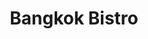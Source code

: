 ---
layout: place
title: "Bangkok Bistro"
permalink: /ohio/cincinnati/bangkok-bistro.html
stateAbbr: OH
stateName: Ohio
cityName: Cincinnati
seo:
  name: "Bangkok Bistro"
  type: Restaurant
  links: http://www.bkkhydepark.com/
description: "Casual eatery fixing up hearty noodle, sushi, tempura & curry dishes for dine-in or takeout. Looking for sushi in Cincinnati, Ohio? Check out Bangkok Bistro ..."
place_id: ChIJ5WliN5-tQYgRtVOSoPjh5pE
photos:
  - name: >-
      places/ChIJ5WliN5-tQYgRtVOSoPjh5pE/photos/AeeoHcIT7MogFdAmmaiLDWJvGkJGdkffo2qGcVzDieovCu4lNNGT21XwJQciiWFzEkjVcrpt-mRNwo1T6HgTAcrAuHl14p_Okk4ONSfz7QO1E4DW59OKOAOlWGjnB7zMLCW3N48CTS1n3gTrVFCEWkb44WcVe6yZAZakYbn8eYfcyHs_hT5x2zTz7D7JMobNPkZFhZuC2WNwd4jekYClTQf0cSqLYT8_P79Uh1MYm-MQB6RN0IFF8JlIexSUvj3PtzksOS579Mobf75d0sFb-4nL7KGLPuWfjolDGrGSbZfhUDkh6ANvKYSpUsxAgu0-xTJD3rX6qj9vfhByGRYm2E6h08x9-buoqd9ZrUvkez88wGiO_GLjqHqUcZgxogDpucbkCAv1IJGdc30dmvAbDabdUBp8BYIBv_o0_wONplvVNicI01TY
    widthPx: 4032
    heightPx: 3024
    authorAttributions:
      - displayName: Amit Misra
        uri: https://maps.google.com/maps/contrib/112289534375510681067
        photoUri: >-
          https://lh3.googleusercontent.com/a/ACg8ocJJJ9KlDdTnSUKei-ewGb6Lps3fFA6msrvalS1loOmhMjoXAt9m=s100-p-k-no-mo
    flagContentUri: >-
      https://www.google.com/local/imagery/report/?cb_client=maps_api_places.places_api&image_key=!1e10!2sCIHM0ogKEICAgIC2irmYswE&hl=en-US
    googleMapsUri: >-
      https://www.google.com/maps/place//data=!3m4!1e2!3m2!1sCIHM0ogKEICAgIC2irmYswE!2e10!4m2!3m1!1s0x8841ad9f376269e5:0x91e6e1f8a09253b5
  - name: >-
      places/ChIJ5WliN5-tQYgRtVOSoPjh5pE/photos/AeeoHcJ8qNNVM11fnepR8TKtmxnRGJLpzzax-4StiPIkWmA4F9fohJg3ID1OXod6vgt0WXJNQg_mhyXuqeUxP0pcKtGtip3PxDxJWlzjS6-u-k-A_aeIF3GOQTIM19xVc27U2SKxGRgCK1gCucGR49OhUH8znGT8q7URYGVyvKGOmS3qzHGAZjsgZpeQQZDj0N4R6ynbrle5whfr38j8f6bdXUm_cWObmQaEYPrH3_CEzuhipS0itnRbPNvDTE_eOy1-PlaBJzTeraM7JO9cSrBgt8iqAj-wME3-zRQ6M7nuB8emFPXZXr2-6OXXSyE2POn7am7B825q7xb_83z3iNUizlZ0ygcp_B0vkHY1CmprJt7tIlKGm_rbLPtRW5NbcTdcT4L2e8SSY-h407ziye7QfnSw90Qz-a9O8QxIkTUoFFVOjS0t
    widthPx: 4000
    heightPx: 3000
    authorAttributions:
      - displayName: Hanbum Kim
        uri: https://maps.google.com/maps/contrib/113837369281102866555
        photoUri: >-
          https://lh3.googleusercontent.com/a-/ALV-UjWUeoT2nOzMiWlq2Xm_PrVPshjm53Q8GBwrkglKRQAb2aR0V4ycVw=s100-p-k-no-mo
    flagContentUri: >-
      https://www.google.com/local/imagery/report/?cb_client=maps_api_places.places_api&image_key=!1e10!2sCIHM0ogKEICAgICLh_ykmwE&hl=en-US
    googleMapsUri: >-
      https://www.google.com/maps/place//data=!3m4!1e2!3m2!1sCIHM0ogKEICAgICLh_ykmwE!2e10!4m2!3m1!1s0x8841ad9f376269e5:0x91e6e1f8a09253b5
  - name: >-
      places/ChIJ5WliN5-tQYgRtVOSoPjh5pE/photos/AeeoHcJiBGbvlS81sAOqxcswfVJVNsqe9mjvRQEGsUT6u2QQZP_Hf15xv4CAmTRLy5oLIwZGCYGYhzvOB3cGZeEm2kztTJIuGMbvYWKZLFcGlKcsUCyDIJKSmyf2p45bNc31R34nZAVbpRwymYVo-xZSAChnozUYc5bM1AvHljDLmQk6fIvFxZbzG4wgTB0XUIE--QnECPFZz68tGKq1PLCz9Zsg2_XWsNbmu-jmR2spAaFYjl8GAh8jhp44HgBGPNWpOcJh4k-LWcCtthNCai8N24HmfPbsYJ1rOiyLIosdoEhDGz03d7DGyAGoRFPPpwXFZnK_Z5yEviYRlSHBrJ4VIBZ3uocshId2oKhAaYSgfqPbOCkQ1MPrDoprDHSuutj2Pg3DbN92m_jneak6vHI_fuAQDnQyh4Jf1bIdQRuO0y3F_WYW
    widthPx: 2048
    heightPx: 1152
    authorAttributions:
      - displayName: Benjamin King
        uri: https://maps.google.com/maps/contrib/115145706152803179815
        photoUri: >-
          https://lh3.googleusercontent.com/a-/ALV-UjXvfQ4dBs4CH16fy8EJxhJzjiVQRZ8Ww88g6dqDwtpAuLRKsaOm2Q=s100-p-k-no-mo
    flagContentUri: >-
      https://www.google.com/local/imagery/report/?cb_client=maps_api_places.places_api&image_key=!1e10!2sCIHM0ogKEICAgIDGlYmKvQE&hl=en-US
    googleMapsUri: >-
      https://www.google.com/maps/place//data=!3m4!1e2!3m2!1sCIHM0ogKEICAgIDGlYmKvQE!2e10!4m2!3m1!1s0x8841ad9f376269e5:0x91e6e1f8a09253b5
  - name: >-
      places/ChIJ5WliN5-tQYgRtVOSoPjh5pE/photos/AeeoHcLSzxxtqq-fLY5ZbOSMnzZL1rZh4WQduAedCeMDC25i0wh6lddntf_sFZMxbngE2xoJDoa-FQr3ssobc-jjcIu3FRwFBCjSTKchlJMFmG6R0Y00ur7FE0U2ekilps0H-d6cEtmQu-9-8Rxy_CruQpY1FJNL59XXRQteNqt1TU_jD8HVjh_Ut5ninkU-P5MZ1ACWVMg11358vgS4vZjEJv1gpRPpduZYl8mdhrBsm8eJjI_fcp7UBs3HdGW0iSY45HGroR-q91ubirKETHMRWmb6hWLyxYvn0jpR4tBFUjyDnebhKY1h23yG2Ds87b6LC41nCW75SaqLVinB4Me3_VVRy-nix_FD5lx6Cd_yft8R7jyotJzyk7_DsYRl2_rLyZobC1oMw9WYYEDFSeWvrjnuW7W9kkMEbEe8ZlEtPFDrGh0
    widthPx: 4800
    heightPx: 3600
    authorAttributions:
      - displayName: Nina513
        uri: https://maps.google.com/maps/contrib/117715426530696063658
        photoUri: >-
          https://lh3.googleusercontent.com/a-/ALV-UjXL8EpFTh0BcBecSC9Fi9v4LXfDSsuOiLOBo8O7JrSFvlwHAe5C=s100-p-k-no-mo
    flagContentUri: >-
      https://www.google.com/local/imagery/report/?cb_client=maps_api_places.places_api&image_key=!1e10!2sCIHM0ogKEICAgICf3JTykwE&hl=en-US
    googleMapsUri: >-
      https://www.google.com/maps/place//data=!3m4!1e2!3m2!1sCIHM0ogKEICAgICf3JTykwE!2e10!4m2!3m1!1s0x8841ad9f376269e5:0x91e6e1f8a09253b5
  - name: >-
      places/ChIJ5WliN5-tQYgRtVOSoPjh5pE/photos/AeeoHcIvKQNS7UQA8Rd5H6_ijioo4EqbL8iWcmleDBo_UZa2eDwCiiG4pd-RbeJaZzCmniFLI-h2un-kBSlsRK_MF1tjhSMUAUUvpoycQgKj2zpnYAcjY3TxR8znhw9O-CPd26dkxh5tpV3_TPfdERpRYhLM9OkQAYpE6fmEaE8qBptZ-78XJqYCWIfJM6ALtDWLTozcudflOyORrsWvCi-7Jnm4W5RFLUpUEKyWGUTW5T8i5pFM5QtklsDk917VLQf7FPYce-ofGzonAZ5N683OVAF6HrJj2zd_Wa5BIifAasf6kifAhDFiUayjJnDAfY-n1JwbCkg7xO0lm0_ecpZNnl1l7tVQKdoE5jtH2dTShoNP69iWNyjc3QH-BcQlNZivzxHZLqy_fffcz6cNkIIQgwXUZ4zu90ukDR-guZgYDY9ajUEs
    widthPx: 4032
    heightPx: 3024
    authorAttributions:
      - displayName: Andrew Thompson
        uri: https://maps.google.com/maps/contrib/109352671651861603332
        photoUri: >-
          https://lh3.googleusercontent.com/a-/ALV-UjVcwlfZgRUa-XgavV-8ulHLciwoRce3kdSp9iFqgXUdJmC6qUQP4A=s100-p-k-no-mo
    flagContentUri: >-
      https://www.google.com/local/imagery/report/?cb_client=maps_api_places.places_api&image_key=!1e10!2sCIHM0ogKEICAgIDW1ouilAE&hl=en-US
    googleMapsUri: >-
      https://www.google.com/maps/place//data=!3m4!1e2!3m2!1sCIHM0ogKEICAgIDW1ouilAE!2e10!4m2!3m1!1s0x8841ad9f376269e5:0x91e6e1f8a09253b5
  - name: >-
      places/ChIJ5WliN5-tQYgRtVOSoPjh5pE/photos/AeeoHcKWhEJqRwaNEfwBToaL_np60w4dwJyV5zu7mwooB9YIM3ykwboZaMcAAANWc_Rz3dph8dzaEaZAUfaRUiR2Zt5vrPkBUCCubbCeuuse1IL9N8rsyK4k26ufWjujbVScsCha17sxwkOTdwYs8HwSHaXJwxEM_PTLAin5SXh1JVQHDT5kE83z1uGYRgtZzEitJdHL5GnsYZ2AiD2xF-beYhkWHyArDyNWm0eHVnhxxQnwTxVPe4Q-b4cDZMmJJQnz0DJRpJ8ZOJd2JXB8ZVLfuIudvWk0QKXx8-s4ztni94HOBiKI49f-SsrUsKYyrRE6v41zcDy5B9o8jgS8VdZofh6iJCT4ggz9b9_h-5NjGwiZJj4wHK2MYyose8_9IT8X6jWIJnIQLVqJicZW6PWtEC9UCt2uBDlkSAcYH1Je52YXn7Vp
    widthPx: 4080
    heightPx: 3072
    authorAttributions:
      - displayName: Vijay Chettiar
        uri: https://maps.google.com/maps/contrib/114395895636056911550
        photoUri: >-
          https://lh3.googleusercontent.com/a-/ALV-UjUrD1xIfuBIcbUOaoX3UwOh1xbkgcpvXsUUwplC6MQu0I-80hQd=s100-p-k-no-mo
    flagContentUri: >-
      https://www.google.com/local/imagery/report/?cb_client=maps_api_places.places_api&image_key=!1e10!2sCIHM0ogKEICAgICvqtyxtQE&hl=en-US
    googleMapsUri: >-
      https://www.google.com/maps/place//data=!3m4!1e2!3m2!1sCIHM0ogKEICAgICvqtyxtQE!2e10!4m2!3m1!1s0x8841ad9f376269e5:0x91e6e1f8a09253b5
  - name: >-
      places/ChIJ5WliN5-tQYgRtVOSoPjh5pE/photos/AeeoHcIFJ6qs3K5h614RrRsUyQ6nQ-XGDKUp8JcujGuzu7beRW57Fy-IffFlUplIAFtJ6maT4fC2LSkljBJqZ68S22rhN4VjMdm9WNffkGYvWs6OU9MWmVfAA7Nxobn192A0Vbes48VEfQAM0Nvyoljk5felge4ehNoi8yknQHBqL-ZgcxSy20t4TOlYSs1-1gpyFdJSY8xM43pW7ytvRW4cgGyv4OIlbPqTUtqaRaS3Tvpg62VPutRo1sGghT4AwE2U3UdFSVmXet3Wk4TciE3iryQPvI_wof9-jdy4xFG2QxLfQsYZYKTclJkTSgBdDTou0_u0gHhyZmPmMn1VT_Y2uePzlI_poVaslhsoVMWUycLlm-omkYhOpv54_ctAW71t5AChmPkKf8KYvpGoUp-mlfcRstijjOhzkyGT8d5y2bzAkbM
    widthPx: 4032
    heightPx: 3024
    authorAttributions:
      - displayName: Benjapol Piyawanichpong
        uri: https://maps.google.com/maps/contrib/112029714240132197522
        photoUri: >-
          https://lh3.googleusercontent.com/a-/ALV-UjUHwdJHpmqg5grkVSjHKdZC-c3WBznWXeEo0Xb50nUc0B84lO7H=s100-p-k-no-mo
    flagContentUri: >-
      https://www.google.com/local/imagery/report/?cb_client=maps_api_places.places_api&image_key=!1e10!2sCIHM0ogKEICAgICU3--khAE&hl=en-US
    googleMapsUri: >-
      https://www.google.com/maps/place//data=!3m4!1e2!3m2!1sCIHM0ogKEICAgICU3--khAE!2e10!4m2!3m1!1s0x8841ad9f376269e5:0x91e6e1f8a09253b5
  - name: >-
      places/ChIJ5WliN5-tQYgRtVOSoPjh5pE/photos/AeeoHcLp4caZXuhujA3RbTY0WJybN_RVd_AVaoJJ29FFtkfVbvmjoOmxM63ld4wCt131IePUVz2jdxhg378S61YGzsz3WyVQLonnQGkSK2PupiDAQnkzl5-6PlOGkWSQlQQhpgg1y0-De_jtZclbuX7QlMs0ontFLibm-AUSz0sv65S2lOPIf_jt91J6wVB1OLGc-433ilpmJ1LTKIOo-zkOKmSnG9YukknHWGmC3mlf7O4BAjjQ1br365Xj0vJMePAzVQdhJr99g4WsAsCwo--zDtfdMNQ7BnWgmi4xsf3UN6g_ob11gBHZGx4_7ofqAqI6yePh2sPTEYHXU5TSQv8k6-yRZS-GePHLR7UQOcfoB-H_Gx3qauRJPPC66txe1R9mrjdNQSxbKX0e7-DK1EFhnVB4jV49yyauVyfIVMgsiytlZsG7
    widthPx: 2990
    heightPx: 1804
    authorAttributions:
      - displayName: Beau
        uri: https://maps.google.com/maps/contrib/106352356834828418235
        photoUri: >-
          https://lh3.googleusercontent.com/a-/ALV-UjX5fjQSYmBOHulC_faakjGl3fDkS-QI7Y_hKgPT6URZoJvWdl5Gxw=s100-p-k-no-mo
    flagContentUri: >-
      https://www.google.com/local/imagery/report/?cb_client=maps_api_places.places_api&image_key=!1e10!2sCIHM0ogKEICAgICBuc_eugE&hl=en-US
    googleMapsUri: >-
      https://www.google.com/maps/place//data=!3m4!1e2!3m2!1sCIHM0ogKEICAgICBuc_eugE!2e10!4m2!3m1!1s0x8841ad9f376269e5:0x91e6e1f8a09253b5
  - name: >-
      places/ChIJ5WliN5-tQYgRtVOSoPjh5pE/photos/AeeoHcII6Aeq8PxPCpxhGriCvcRYOnWut42H8Nra24fdgb5CROvAKlCQHoD5W2GG4K9vlJqO-5R1pIYwhKVBLlNkuddvhhiKVJrPX_PmY8qc6rnRr2ffL6siTH_yfoB8iNS9MpJt--dgjnmVLNjph6nMSj9yza87gxiMSvsF4ipZGfY-YOAtAwVXWOmSELd6nNWLzyeFpd5o--DETL_pbOWlciRzoQUuIW8KOm4sr0Z60W7DiL7It5LtnKLQFoB_BH9FF_RlNgHa4JZRPjovTOyaQ1UIL201Fs0hzFEfBO-wD0yet2fCQt0kZnAT53Nr-XjSTqI2CG82_skaum1zQlo9ow3IBJmEX9uyMZ7RhjKuCMicFlMwdqDBo4I0v66vJ7rwxDi0OgUpxhhDsHbVS4ZpUwf8d64EEbV8pvRDRIjp_sLVbv0
    widthPx: 4608
    heightPx: 3456
    authorAttributions:
      - displayName: Benjapol Piyawanichpong
        uri: https://maps.google.com/maps/contrib/112029714240132197522
        photoUri: >-
          https://lh3.googleusercontent.com/a-/ALV-UjUHwdJHpmqg5grkVSjHKdZC-c3WBznWXeEo0Xb50nUc0B84lO7H=s100-p-k-no-mo
    flagContentUri: >-
      https://www.google.com/local/imagery/report/?cb_client=maps_api_places.places_api&image_key=!1e10!2sCIHM0ogKEICAgICU3--q_gE&hl=en-US
    googleMapsUri: >-
      https://www.google.com/maps/place//data=!3m4!1e2!3m2!1sCIHM0ogKEICAgICU3--q_gE!2e10!4m2!3m1!1s0x8841ad9f376269e5:0x91e6e1f8a09253b5
  - name: >-
      places/ChIJ5WliN5-tQYgRtVOSoPjh5pE/photos/AeeoHcJUBbZK_vxyQ0PS2OXR6BKfrJk1Hm3Ecp6uYqUFp1wvJ1eZjcVRY_-IbrttKi7gEfqO7F2eiLeOq1zJ8Amh3upb3I3sAyMfGO53eK4Glzo-6WdKhvoiLsYcjvHRLDdOSDn7-HcXD1BMNWHnzE6zvk43alLp3mUeCW0TOhtliSXDY8HN12QhZE6tiY7eofnYtE53ArthiRpOlp7L0s-eVWnRDbrxhtG4_D5GQ5Dv7BewJ6covQBVMb3wuZZm06AD3lbFkTuAAFRLsbYc21Y5aSMRKs2MdktCHnNm5-CyCWJAWPHvKE2KEEVwCwb1fddRJKmmreityM_g4Hep92T7wlDKdFXXTLEG6BZatoEMrWdGN_8NQzxS1glF-iPzQoVt1ypMtIPeLNtiQA4EjFnALghDw2wlgS1CM5aORVbqk58asg
    widthPx: 2160
    heightPx: 3840
    authorAttributions:
      - displayName: Brian Martin
        uri: https://maps.google.com/maps/contrib/113477974229983455849
        photoUri: >-
          https://lh3.googleusercontent.com/a-/ALV-UjVzKuek3Ailfe6HMSXC_L0sZJjwXEvEnOrwoapKBJKwmWpYzn4=s100-p-k-no-mo
    flagContentUri: >-
      https://www.google.com/local/imagery/report/?cb_client=maps_api_places.places_api&image_key=!1e10!2sCIHM0ogKEICAgIDE1eyyIA&hl=en-US
    googleMapsUri: >-
      https://www.google.com/maps/place//data=!3m4!1e2!3m2!1sCIHM0ogKEICAgIDE1eyyIA!2e10!4m2!3m1!1s0x8841ad9f376269e5:0x91e6e1f8a09253b5
address: 3506 Erie Ave, Cincinnati, OH 45208, USA
street: 3506 Erie Ave
city: Cincinnati
state: OH
zip: '45208'
country: USA
neighborhood: Hyde Park
latitude: '39.141259'
longitude: '-84.418880'
accessibility_options:
  wheelchairAccessibleParking: true
  wheelchairAccessibleEntrance: true
  wheelchairAccessibleRestroom: true
  wheelchairAccessibleSeating: true
business_status: OPERATIONAL
name: Bangkok Bistro
google_maps_links:
  directionsUri: >-
    https://www.google.com/maps/dir//''/data=!4m7!4m6!1m1!4e2!1m2!1m1!1s0x8841ad9f376269e5:0x91e6e1f8a09253b5!3e0
  placeUri: https://maps.google.com/?cid=10513338838105084853
  writeAReviewUri: >-
    https://www.google.com/maps/place//data=!4m3!3m2!1s0x8841ad9f376269e5:0x91e6e1f8a09253b5!12e1
  reviewsUri: >-
    https://www.google.com/maps/place//data=!4m4!3m3!1s0x8841ad9f376269e5:0x91e6e1f8a09253b5!9m1!1b1
  photosUri: >-
    https://www.google.com/maps/place//data=!4m3!3m2!1s0x8841ad9f376269e5:0x91e6e1f8a09253b5!10e5
primary_type: Thai Restaurant
opening_hours:
  regular: null
  current: null
secondary_opening_hours:
  regular:
    weekdayDescriptions: null
    type: null
  current:
    weekdayDescriptions: null
    type: null
phone: (513) 871-0707
price_level: PRICE_LEVEL_MODERATE
price_range: $10 &ndash; $20
rating: '4.5'
rating_count: 314
website: http://www.bkkhydepark.com/
reviews:
  - name: >-
      places/ChIJ5WliN5-tQYgRtVOSoPjh5pE/reviews/ChZDSUhNMG9nS0VJQ0FnSURuczlYeWN3EAE
    relativePublishTimeDescription: 6 months ago
    rating: 5
    text:
      text: >-
        I absolutely loved this place. Yan was amazing she recommended good
        options. We started off with sake drink which was pretty smooth and
        nice. Then we tried sushi, spring rolls and the fried rice. Everything
        was amazing. Will definitely visit again. Had a wonderful night!
      languageCode: en
    originalText:
      text: >-
        I absolutely loved this place. Yan was amazing she recommended good
        options. We started off with sake drink which was pretty smooth and
        nice. Then we tried sushi, spring rolls and the fried rice. Everything
        was amazing. Will definitely visit again. Had a wonderful night!
      languageCode: en
    authorAttribution:
      displayName: Trishika Reddy
      uri: https://www.google.com/maps/contrib/116148315924701371747/reviews
      photoUri: >-
        https://lh3.googleusercontent.com/a-/ALV-UjUMvFOnNyJFYlswvZTkoNOdHUcSead828WhfKkflGtkRLgJ77xzTg=s128-c0x00000000-cc-rp-mo-ba5
    publishTime: '2024-10-09T20:13:25.245733Z'
    flagContentUri: >-
      https://www.google.com/local/review/rap/report?postId=ChZDSUhNMG9nS0VJQ0FnSURuczlYeWN3EAE&d=17924085&t=1
    googleMapsUri: >-
      https://www.google.com/maps/reviews/data=!4m6!14m5!1m4!2m3!1sChZDSUhNMG9nS0VJQ0FnSURuczlYeWN3EAE!2m1!1s0x8841ad9f376269e5:0x91e6e1f8a09253b5
  - name: >-
      places/ChIJ5WliN5-tQYgRtVOSoPjh5pE/reviews/ChZDSUhNMG9nS0VJQ0FnSUN2cXFMb1B3EAE
    relativePublishTimeDescription: 4 months ago
    rating: 5
    text:
      text: >-
        Several years ago when we lived closer to the Hyde Park area, we were
        regulars here. We visited today after so long and found that the food
        tasted the same like it did back then. Loved the Singapore Street
        Noodles and Drunken Noodles. The sushi was not as great as their food
        is. Highly recommend this place if you are looking for Thai food in town
      languageCode: en
    originalText:
      text: >-
        Several years ago when we lived closer to the Hyde Park area, we were
        regulars here. We visited today after so long and found that the food
        tasted the same like it did back then. Loved the Singapore Street
        Noodles and Drunken Noodles. The sushi was not as great as their food
        is. Highly recommend this place if you are looking for Thai food in town
      languageCode: en
    authorAttribution:
      displayName: Vijay Chettiar
      uri: https://www.google.com/maps/contrib/114395895636056911550/reviews
      photoUri: >-
        https://lh3.googleusercontent.com/a-/ALV-UjUrD1xIfuBIcbUOaoX3UwOh1xbkgcpvXsUUwplC6MQu0I-80hQd=s128-c0x00000000-cc-rp-mo-ba5
    publishTime: '2024-12-10T02:01:49.459114Z'
    flagContentUri: >-
      https://www.google.com/local/review/rap/report?postId=ChZDSUhNMG9nS0VJQ0FnSUN2cXFMb1B3EAE&d=17924085&t=1
    googleMapsUri: >-
      https://www.google.com/maps/reviews/data=!4m6!14m5!1m4!2m3!1sChZDSUhNMG9nS0VJQ0FnSUN2cXFMb1B3EAE!2m1!1s0x8841ad9f376269e5:0x91e6e1f8a09253b5
  - name: >-
      places/ChIJ5WliN5-tQYgRtVOSoPjh5pE/reviews/ChdDSUhNMG9nS0VJQ0FnSURRc2NfTWtRRRAB
    relativePublishTimeDescription: 3 months ago
    rating: 5
    text:
      text: >-
        When their sister restaurant, Thai Cafe, closed in Clifton a few years
        ago, I was informed that this restaurant was owned by the same family. 
        Hate to have to travel so far for Thai, but it is certainly worth it. 
        Everything I used to order is on their menu and the quality is
        identical.  Excellent food.
      languageCode: en
    originalText:
      text: >-
        When their sister restaurant, Thai Cafe, closed in Clifton a few years
        ago, I was informed that this restaurant was owned by the same family. 
        Hate to have to travel so far for Thai, but it is certainly worth it. 
        Everything I used to order is on their menu and the quality is
        identical.  Excellent food.
      languageCode: en
    authorAttribution:
      displayName: Nina513
      uri: https://www.google.com/maps/contrib/117715426530696063658/reviews
      photoUri: >-
        https://lh3.googleusercontent.com/a-/ALV-UjXL8EpFTh0BcBecSC9Fi9v4LXfDSsuOiLOBo8O7JrSFvlwHAe5C=s128-c0x00000000-cc-rp-mo-ba4
    publishTime: '2024-12-31T07:11:58.825152Z'
    flagContentUri: >-
      https://www.google.com/local/review/rap/report?postId=ChdDSUhNMG9nS0VJQ0FnSURRc2NfTWtRRRAB&d=17924085&t=1
    googleMapsUri: >-
      https://www.google.com/maps/reviews/data=!4m6!14m5!1m4!2m3!1sChdDSUhNMG9nS0VJQ0FnSURRc2NfTWtRRRAB!2m1!1s0x8841ad9f376269e5:0x91e6e1f8a09253b5
  - name: >-
      places/ChIJ5WliN5-tQYgRtVOSoPjh5pE/reviews/ChZDSUhNMG9nS0VJQ0FnSUNMaF95a2F3EAE
    relativePublishTimeDescription: 9 months ago
    rating: 5
    text:
      text: >-
        We walked in here expecting nothing but the service, interior, and food
        were all incredible! The duck was seared perfectly and tom yum fried
        rice (first time trying since it's usually tom yum soup) was so good.
        The green chili curry with noodles was so creamy and went so well with
        salmon. If you want to eat healthy but also have a wholesome meal, I'd
        recommend this place! They also have a designated parking spot in the
        back! Parking in this area is difficult but this restaurant provides
        parking which will help me decide where I'd get my Thai crave! The
        waiter was so kind and gentle and even suggested the curry to us.
      languageCode: en
    originalText:
      text: >-
        We walked in here expecting nothing but the service, interior, and food
        were all incredible! The duck was seared perfectly and tom yum fried
        rice (first time trying since it's usually tom yum soup) was so good.
        The green chili curry with noodles was so creamy and went so well with
        salmon. If you want to eat healthy but also have a wholesome meal, I'd
        recommend this place! They also have a designated parking spot in the
        back! Parking in this area is difficult but this restaurant provides
        parking which will help me decide where I'd get my Thai crave! The
        waiter was so kind and gentle and even suggested the curry to us.
      languageCode: en
    authorAttribution:
      displayName: Hanbum Kim
      uri: https://www.google.com/maps/contrib/113837369281102866555/reviews
      photoUri: >-
        https://lh3.googleusercontent.com/a-/ALV-UjWUeoT2nOzMiWlq2Xm_PrVPshjm53Q8GBwrkglKRQAb2aR0V4ycVw=s128-c0x00000000-cc-rp-mo-ba5
    publishTime: '2024-06-23T14:39:04.252488Z'
    flagContentUri: >-
      https://www.google.com/local/review/rap/report?postId=ChZDSUhNMG9nS0VJQ0FnSUNMaF95a2F3EAE&d=17924085&t=1
    googleMapsUri: >-
      https://www.google.com/maps/reviews/data=!4m6!14m5!1m4!2m3!1sChZDSUhNMG9nS0VJQ0FnSUNMaF95a2F3EAE!2m1!1s0x8841ad9f376269e5:0x91e6e1f8a09253b5
  - name: >-
      places/ChIJ5WliN5-tQYgRtVOSoPjh5pE/reviews/ChZDSUhNMG9nS0VJQ0FnSURPNTR5dWNBEAE
    relativePublishTimeDescription: 2 years ago
    rating: 5
    text:
      text: >-
        Had the Whatever and my friend had the Bistro Noodles.  Both were tasty
        and the heat levels were good.  The Whatever tasted like the inside of a
        lettuce wrap with rice and egg.  Kyle was a entertaining server... Just
        tell him what you feeling like food wise and he will get you something
        good.
      languageCode: en
    originalText:
      text: >-
        Had the Whatever and my friend had the Bistro Noodles.  Both were tasty
        and the heat levels were good.  The Whatever tasted like the inside of a
        lettuce wrap with rice and egg.  Kyle was a entertaining server... Just
        tell him what you feeling like food wise and he will get you something
        good.
      languageCode: en
    authorAttribution:
      displayName: JP S (JP)
      uri: https://www.google.com/maps/contrib/115959874706742218721/reviews
      photoUri: >-
        https://lh3.googleusercontent.com/a-/ALV-UjVbptwFp3c-19g3vDYc10fmkGey7Ku4ERMfWD8yLmLhmVGRBJH3dQ=s128-c0x00000000-cc-rp-mo-ba4
    publishTime: '2022-07-16T01:16:03.759429Z'
    flagContentUri: >-
      https://www.google.com/local/review/rap/report?postId=ChZDSUhNMG9nS0VJQ0FnSURPNTR5dWNBEAE&d=17924085&t=1
    googleMapsUri: >-
      https://www.google.com/maps/reviews/data=!4m6!14m5!1m4!2m3!1sChZDSUhNMG9nS0VJQ0FnSURPNTR5dWNBEAE!2m1!1s0x8841ad9f376269e5:0x91e6e1f8a09253b5
parking_options:
  freeParkingLot: true
  valetParking: false
payment_options:
  acceptsCreditCards: true
  acceptsDebitCards: true
  acceptsCashOnly: false
  acceptsNfc: true
allow_dogs: null
curbside_pickup: null
delivery: true
dine_in: true
good_for_children: true
good_for_groups: true
good_for_sports: false
live_music: false
menu_for_children: true
outdoor_seating: true
reservable: true
restroom: true
serves_beer: true
serves_breakfast: false
serves_brunch: false
serves_cocktails: true
serves_coffee: true
serves_dinner: true
serves_dessert: true
serves_lunch: true
serves_vegetarian_food: true
serves_wine: true
takeout: true
summary: >-
  Casual eatery fixing up hearty noodle, sushi, tempura & curry dishes for
  dine-in or takeout.

---